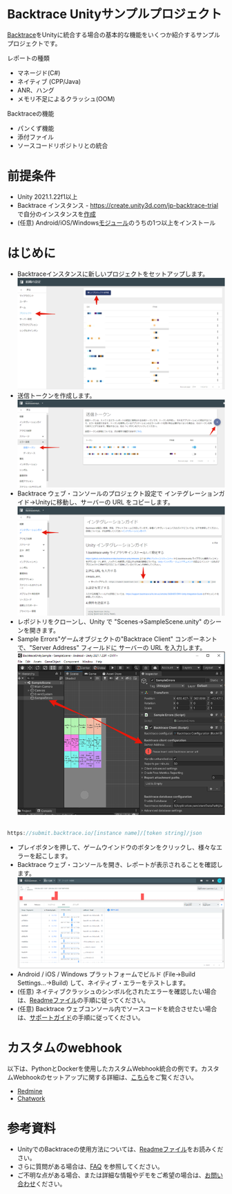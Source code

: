 # Backtrace Unityサンプルプロジェクト

[Backtrace](http://backtrace.io/)をUnityに統合する場合の基本的な機能をいくつか紹介するサンプルプロジェクトです。

レポートの種類
- マネージド(C#)
- ネイティブ (CPP/Java)
- ANR、ハング
- メモリ不足によるクラッシュ(OOM)

Backtraceの機能
- パンくず機能
- 添付ファイル
- ソースコードリポジトリとの統合

# 前提条件

- Unity 2021.1.22f1以上
- Backtrace インスタンス - https://create.unity3d.com/jp-backtrace-trial で自分のインスタンスを[作成](https://forpro.unity3d.jp/unity_pro_tips/2021/10/01/2603/#i)
- (任意) Android/iOS/Windows[モジュール](https://docs.unity3d.com/Manual/GettingStartedAddingEditorComponents.html)のうちの1つ以上をインストール

# はじめに

- Backtraceインスタンスに新しいプロジェクトをセットアップします。
  ![Backtrace menu dialog box](./Documentation~/images/new-project.png)
- 送信トークンを作成します。
![Backtrace menu dialog box](./Documentation~/images/token.png)
- Backtrace ウェブ・コンソールのプロジェクト設定で インテグレーションガイド->Unityに移動し、サーバーの URL をコピーします。
![Server Address](./Documentation~/images/server-address-copy-paste.png)
- レポジトリをクローンし、Unity で "Scenes->SampleScene.unity" のシーンを開きます。
- Sample Errors"ゲームオブジェクトの"Backtrace Client" コンポーネントで、"Server Address" フィールドに サーバーの URL を入力します。
![Server Address](./Documentation~/images/server-address.png)

```csharp

https://submit.backtrace.io/[instance name]/[token string]/json
```

- プレイボタンを押して、ゲームウインドウのボタンをクリックし、様々なエラーを起こします。
- Backtrace ウェブ・コンソールを開き、レポートが表示されることを確認します。
![Server Address](./Documentation~/images/error-sample.png)
- Android / iOS / Windows プラットフォームでビルド (File->Build Settings...->Build) して、ネイティブ・エラーをテストします。
- (任意) ネイティブクラッシュのシンボル化されたエラーを確認したい場合は、[Readmeファイル](https://github.com/backtrace-labs/backtrace-unity/blob/master/README.md)の手順に従ってください。
- (任意) Backtrace ウェブコンソール内でソースコードを統合させたい場合は、[サポートガイド](https://support.backtrace.io/hc/en-us/articles/360048398592-Project-Settings-Source-Code)の手順に従ってください。

# カスタムのwebhook

以下は、PythonとDockerを使用したカスタムWebhook統合の例です。カスタムWebhookのセットアップに関する詳細は、[こちら](https://support.backtrace.io/hc/en-us/articles/360040516551-Webhook-Integration)をご覧ください。
- [Redmine](./Documentation~/webhook-examples/redmine.zip)
- [Chatwork](./Documentation~/webhook-examples/chatwork.zip)

# 参考資料

- UnityでのBacktraceの使用方法については、[Readmeファイル](https://github.com/backtrace-labs/backtrace-unity/blob/master/README.md)をお読みください。
- さらに質問がある場合は、[FAQ](https://forpro.unity3d.jp/unity_pro_tips/2021/11/11/2893/) を参照してください。
- ご不明な点がある場合、または詳細な情報やデモをご希望の場合は、[お問い合わせ](https://create.unity3d.com/jp-sales-contact)ください。
